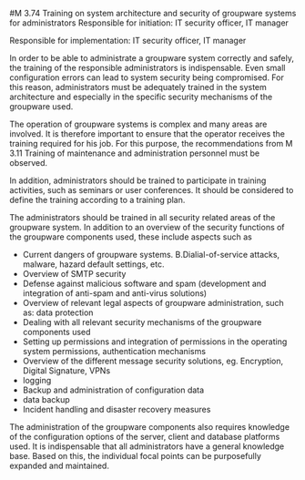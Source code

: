 #M 3.74 Training on system architecture and security of groupware systems for administrators
Responsible for initiation: IT security officer, IT manager

Responsible for implementation: IT security officer, IT manager

In order to be able to administrate a groupware system correctly and safely, the training of the responsible administrators is indispensable. Even small configuration errors can lead to system security being compromised. For this reason, administrators must be adequately trained in the system architecture and especially in the specific security mechanisms of the groupware used.

The operation of groupware systems is complex and many areas are involved. It is therefore important to ensure that the operator receives the training required for his job. For this purpose, the recommendations from M 3.11 Training of maintenance and administration personnel must be observed.

In addition, administrators should be trained to participate in training activities, such as seminars or user conferences. It should be considered to define the training according to a training plan.

The administrators should be trained in all security related areas of the groupware system. In addition to an overview of the security functions of the groupware components used, these include aspects such as

* Current dangers of groupware systems. B.Dialial-of-service attacks, malware, hazard default settings, etc.
* Overview of SMTP security
* Defense against malicious software and spam (development and integration of anti-spam and anti-virus solutions)
* Overview of relevant legal aspects of groupware administration, such as: data protection
* Dealing with all relevant security mechanisms of the groupware components used
* Setting up permissions and integration of permissions in the operating system permissions, authentication mechanisms
* Overview of the different message security solutions, eg. Encryption, Digital Signature, VPNs
* logging
* Backup and administration of configuration data
* data backup
* Incident handling and disaster recovery measures


The administration of the groupware components also requires knowledge of the configuration options of the server, client and database platforms used. It is indispensable that all administrators have a general knowledge base. Based on this, the individual focal points can be purposefully expanded and maintained.



